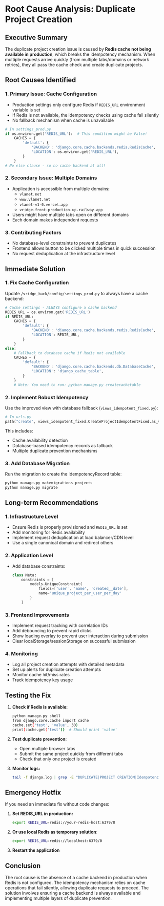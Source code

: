 # Root Cause Analysis: Duplicate Project Creation

## Executive Summary

The duplicate project creation issue is caused by **Redis cache not being available in production**, which breaks the idempotency mechanism. When multiple requests arrive quickly (from multiple tabs/domains or network retries), they all pass the cache check and create duplicate projects.

## Root Causes Identified

### 1. **Primary Issue: Cache Configuration**
- Production settings only configure Redis if `REDIS_URL` environment variable is set
- If Redis is not available, the idempotency checks using cache fail silently
- No fallback mechanism when cache is unavailable

```python
# In settings_prod.py
if os.environ.get('REDIS_URL'):  # This condition might be False!
    CACHES = {
        'default': {
            'BACKEND': 'django.core.cache.backends.redis.RedisCache',
            'LOCATION': os.environ.get('REDIS_URL'),
        }
    }
# No else clause - so no cache backend at all!
```

### 2. **Secondary Issue: Multiple Domains**
- Application is accessible from multiple domains:
  - `vlanet.net`
  - `www.vlanet.net`
  - `vlanet-v1-0.vercel.app`
  - `vridge-front-production.up.railway.app`
- Users might have multiple tabs open on different domains
- Each domain makes independent requests

### 3. **Contributing Factors**
- No database-level constraints to prevent duplicates
- Frontend allows button to be clicked multiple times in quick succession
- No request deduplication at the infrastructure level

## Immediate Solution

### 1. **Fix Cache Configuration**
Update `/vridge_back/config/settings_prod.py` to always have a cache backend:

```python
# Cache settings - ALWAYS configure a cache backend
REDIS_URL = os.environ.get('REDIS_URL')
if REDIS_URL:
    CACHES = {
        'default': {
            'BACKEND': 'django.core.cache.backends.redis.RedisCache',
            'LOCATION': REDIS_URL,
        }
    }
else:
    # Fallback to database cache if Redis not available
    CACHES = {
        'default': {
            'BACKEND': 'django.core.cache.backends.db.DatabaseCache',
            'LOCATION': 'django_cache_table',
        }
    }
    # Note: You need to run: python manage.py createcachetable
```

### 2. **Implement Robust Idempotency**
Use the improved view with database fallback (`views_idempotent_fixed.py`):

```python
# In urls.py
path("create", views_idempotent_fixed.CreateProjectIdempotentFixed.as_view()),
```

This includes:
- Cache availability detection
- Database-based idempotency records as fallback
- Multiple duplicate prevention mechanisms

### 3. **Add Database Migration**
Run the migration to create the IdempotencyRecord table:

```bash
python manage.py makemigrations projects
python manage.py migrate
```

## Long-term Recommendations

### 1. **Infrastructure Level**
- Ensure Redis is properly provisioned and `REDIS_URL` is set
- Add monitoring for Redis availability
- Implement request deduplication at load balancer/CDN level
- Use a single canonical domain and redirect others

### 2. **Application Level**
- Add database constraints:
  ```python
  class Meta:
      constraints = [
          models.UniqueConstraint(
              fields=['user', 'name', 'created__date'],
              name='unique_project_per_user_per_day'
          )
      ]
  ```

### 3. **Frontend Improvements**
- Implement request tracking with correlation IDs
- Add debouncing to prevent rapid clicks
- Show loading overlay to prevent user interaction during submission
- Clear localStorage/sessionStorage on successful submission

### 4. **Monitoring**
- Log all project creation attempts with detailed metadata
- Set up alerts for duplicate creation attempts
- Monitor cache hit/miss rates
- Track idempotency key usage

## Testing the Fix

1. **Check if Redis is available:**
   ```bash
   python manage.py shell
   from django.core.cache import cache
   cache.set('test', 'value', 30)
   print(cache.get('test'))  # Should print 'value'
   ```

2. **Test duplicate prevention:**
   - Open multiple browser tabs
   - Submit the same project quickly from different tabs
   - Check that only one project is created

3. **Monitor logs:**
   ```bash
   tail -f django.log | grep -E "DUPLICATE|PROJECT CREATION|Idempotency"
   ```

## Emergency Hotfix

If you need an immediate fix without code changes:

1. **Set REDIS_URL in production:**
   ```bash
   export REDIS_URL=redis://your-redis-host:6379/0
   ```

2. **Or use local Redis as temporary solution:**
   ```bash
   export REDIS_URL=redis://localhost:6379/0
   ```

3. **Restart the application**

## Conclusion

The root cause is the absence of a cache backend in production when Redis is not configured. The idempotency mechanism relies on cache operations that fail silently, allowing duplicate requests to proceed. The solution involves ensuring a cache backend is always available and implementing multiple layers of duplicate prevention.